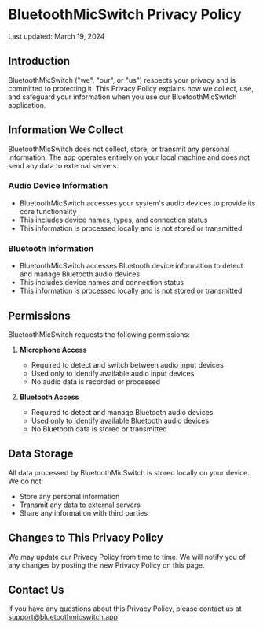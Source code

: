 # BluetoothMicSwitch Privacy Policy

Last updated: March 19, 2024

## Introduction

BluetoothMicSwitch ("we", "our", or "us") respects your privacy and is committed to protecting it. This Privacy Policy explains how we collect, use, and safeguard your information when you use our BluetoothMicSwitch application.

## Information We Collect

BluetoothMicSwitch does not collect, store, or transmit any personal information. The app operates entirely on your local machine and does not send any data to external servers.

### Audio Device Information
- BluetoothMicSwitch accesses your system's audio devices to provide its core functionality
- This includes device names, types, and connection status
- This information is processed locally and is not stored or transmitted

### Bluetooth Information
- BluetoothMicSwitch accesses Bluetooth device information to detect and manage Bluetooth audio devices
- This includes device names and connection status
- This information is processed locally and is not stored or transmitted

## Permissions

BluetoothMicSwitch requests the following permissions:

1. **Microphone Access**
   - Required to detect and switch between audio input devices
   - Used only to identify available audio input devices
   - No audio data is recorded or processed

2. **Bluetooth Access**
   - Required to detect and manage Bluetooth audio devices
   - Used only to identify available Bluetooth audio devices
   - No Bluetooth data is stored or transmitted

## Data Storage

All data processed by BluetoothMicSwitch is stored locally on your device. We do not:
- Store any personal information
- Transmit any data to external servers
- Share any information with third parties

## Changes to This Privacy Policy

We may update our Privacy Policy from time to time. We will notify you of any changes by posting the new Privacy Policy on this page.

## Contact Us

If you have any questions about this Privacy Policy, please contact us at support@bluetoothmicswitch.app 